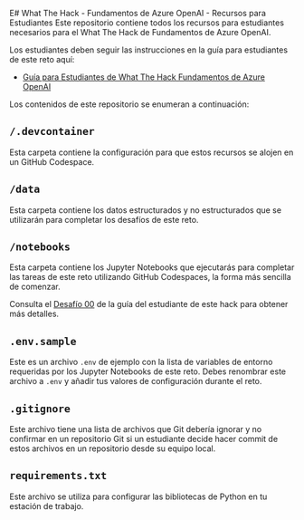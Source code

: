 E# What The Hack - Fundamentos de Azure OpenAI - Recursos para Estudiantes
Este repositorio contiene todos los recursos para estudiantes necesarios para el What The Hack de Fundamentos de Azure OpenAI.

Los estudiantes deben seguir las instrucciones en la guía para estudiantes de este reto aquí:
- [Guía para Estudiantes de What The Hack Fundamentos de Azure OpenAI](https://whatthehack-cf.github.io/WhatTheHack_retos/AzureOpenAI/)

Los contenidos de este repositorio se enumeran a continuación:

## `/.devcontainer`
Esta carpeta contiene la configuración para que estos recursos se alojen en un GitHub Codespace.

## `/data`
Esta carpeta contiene los datos estructurados y no estructurados que se utilizarán para completar los desafíos de este reto.

## `/notebooks`
Esta carpeta contiene los Jupyter Notebooks que ejecutarás para completar las tareas de este reto utilizando GitHub Codespaces, la forma más sencilla de comenzar.

Consulta el [Desafío 00](https://whatthehack-cf.github.io/WhatTheHack_retos/AzureOpenAI/Student/Challenge-00.html) de la guía del estudiante de este hack para obtener más detalles.

## `.env.sample`

Este es un archivo `.env` de ejemplo con la lista de variables de entorno requeridas por los Jupyter Notebooks de este reto. Debes renombrar este archivo a `.env` y añadir tus valores de configuración durante el reto.

## `.gitignore`

Este archivo tiene una lista de archivos que Git debería ignorar y no confirmar en un repositorio Git si un estudiante decide hacer commit de estos archivos en un repositorio desde su equipo local.

## `requirements.txt` 

Este archivo se utiliza para configurar las bibliotecas de Python en tu estación de trabajo.